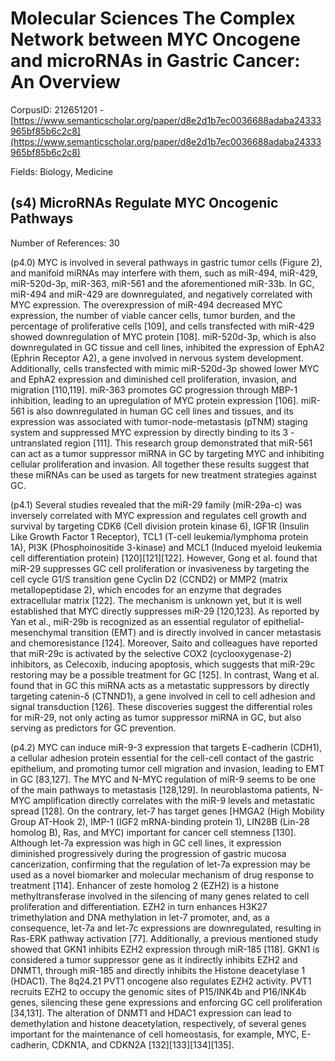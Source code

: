 # Molecular Sciences The Complex Network between MYC Oncogene and microRNAs in Gastric Cancer: An Overview

CorpusID: 212651201 - [https://www.semanticscholar.org/paper/d8e2d1b7ec0036688adaba24333965bf85b6c2c8](https://www.semanticscholar.org/paper/d8e2d1b7ec0036688adaba24333965bf85b6c2c8)

Fields: Biology, Medicine

## (s4) MicroRNAs Regulate MYC Oncogenic Pathways
Number of References: 30

(p4.0) MYC is involved in several pathways in gastric tumor cells (Figure 2), and manifold miRNAs may interfere with them, such as miR-494, miR-429, miR-520d-3p, miR-363, miR-561 and the aforementioned miR-33b. In GC, miR-494 and miR-429 are downregulated, and negatively correlated with MYC expression. The overexpression of miR-494 decreased MYC expression, the number of viable cancer cells, tumor burden, and the percentage of proliferative cells [109], and cells transfected with miR-429 showed downregulation of MYC protein [108]. miR-520d-3p, which is also downregulated in GC tissue and cell lines, inhibited the expression of EphA2 (Ephrin Receptor A2), a gene involved in nervous system development. Additionally, cells transfected with mimic miR-520d-3p showed lower MYC and EphA2 expression and diminished cell proliferation, invasion, and migration [110,119]. miR-363 promotes GC progression through MBP-1 inhibition, leading to an upregulation of MYC protein expression [106]. miR-561 is also downregulated in human GC cell lines and tissues, and its expression was associated with tumor-node-metastasis (pTNM) staging system and suppressed MYC expression by directly binding to its 3 -untranslated region [111]. This research group demonstrated that miR-561 can act as a tumor suppressor miRNA in GC by targeting MYC and inhibiting cellular proliferation and invasion. All together these results suggest that these miRNAs can be used as targets for new treatment strategies against GC.

(p4.1) Several studies revealed that the miR-29 family (miR-29a-c) was inversely correlated with MYC expression and regulates cell growth and survival by targeting CDK6 (Cell division protein kinase 6), IGF1R (Insulin Like Growth Factor 1 Receptor), TCL1 (T-cell leukemia/lymphoma protein 1A), PI3K (Phosphoinositide 3-kinase) and MCL1 (Induced myeloid leukemia cell differentiation protein) [120][121][122]. However, Gong et al. found that miR-29 suppresses GC cell proliferation or invasiveness by targeting the cell cycle G1/S transition gene Cyclin D2 (CCND2) or MMP2 (matrix metallopeptidase 2), which encodes for an enzyme that degrades extracellular matrix [122]. The mechanism is unknown yet, but it is well established that MYC directly suppresses miR-29 [120,123]. As reported by Yan et al., miR-29b is recognized as an essential regulator of epithelial-mesenchymal transition (EMT) and is directly involved in cancer metastasis and chemoresistance [124]. Moreover, Saito and colleagues have reported that miR-29c is activated by the selective COX2 (cyclooxygenase-2) inhibitors, as Celecoxib, inducing apoptosis, which suggests that miR-29c restoring may be a possible treatment for GC [125]. In contrast, Wang et al. found that in GC this miRNA acts as a metastatic suppressors by directly targeting catenin-δ (CTNND1), a gene involved in cell to cell adhesion and signal transduction [126]. These discoveries suggest the differential roles for miR-29, not only acting as tumor suppressor miRNA in GC, but also serving as predictors for GC prevention.

(p4.2) MYC can induce miR-9-3 expression that targets E-cadherin (CDH1), a cellular adhesion protein essential for the cell-cell contact of the gastric epithelium, and promoting tumor cell migration and invasion, leading to EMT in GC [83,127]. The MYC and N-MYC regulation of miR-9 seems to be one of the main pathways to metastasis [128,129]. In neuroblastoma patients, N-MYC amplification directly correlates with the miR-9 levels and metastatic spread [128]. On the contrary, let-7 has target genes [HMGA2 (High Mobility Group AT-Hook 2), IMP-1 (IGF2 mRNA-binding protein 1), LIN28B (Lin-28 homolog B), Ras, and MYC) important for cancer cell stemness [130]. Although let-7a expression was high in GC cell lines, it expression diminished progressively during the progression of gastric mucosa cancerization, confirming that the regulation of let-7a expression may be used as a novel biomarker and molecular mechanism of drug response to treatment [114]. Enhancer of zeste homolog 2 (EZH2) is a histone methyltransferase involved in the silencing of many genes related to cell proliferation and differentiation. EZH2 in turn enhances H3K27 trimethylation and DNA methylation in let-7 promoter, and, as a consequence, let-7a and let-7c expressions are downregulated, resulting in Ras-ERK pathway activation [77]. Additionally, a previous mentioned study showed that GKN1 inhibits EZH2 expression through miR-185 [118]. GKN1 is considered a tumor suppressor gene as it indirectly inhibits EZH2 and DNMT1, through miR-185 and directly inhibits the Histone deacetylase 1 (HDAC1). The 8q24.21 PVT1 oncogene also regulates EZH2 activity. PVT1 recruits EZH2 to occupy the genomic sites of P15/INK4b and P16/INK4b genes, silencing these gene expressions and enforcing GC cell proliferation [34,131]. The alteration of DNMT1 and HDAC1 expression can lead to demethylation and histone deacetylation, respectively, of several genes important for the maintenance of cell homeostasis, for example, MYC, E-cadherin, CDKN1A, and CDKN2A [132][133][134][135].
